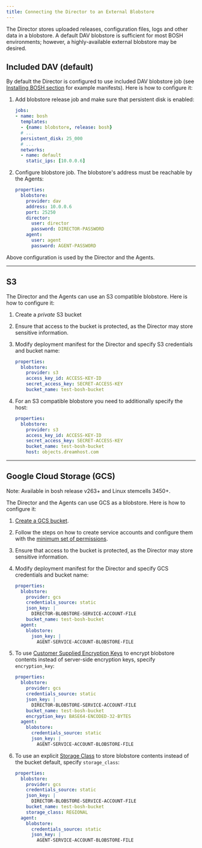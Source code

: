 ```yaml
---
title: Connecting the Director to an External Blobstore
---
```


The Director stores uploaded releases, configuration files, logs and other data in a blobstore. A default DAV blobstore is sufficient for most BOSH environments; however, a highly-available external blobstore may be desired.

## Included DAV (default) <a id="included"></a>

By default the Director is configured to use included DAV blobstore job (see [Installing BOSH section](index.md#install) for example manifests). Here is how to configure it:

1. Add blobstore release job and make sure that persistent disk is enabled:

    ```yaml
    jobs:
    - name: bosh
      templates:
      - {name: blobstore, release: bosh}
      # ...
      persistent_disk: 25_000
      # ...
      networks:
      - name: default
        static_ips: [10.0.0.6]
    ```

1. Configure blobstore job. The blobstore's address must be reachable by the Agents:

    ```yaml
    properties:
      blobstore:
        provider: dav
        address: 10.0.0.6
        port: 25250
        director:
          user: director
          password: DIRECTOR-PASSWORD
        agent:
          user: agent
          password: AGENT-PASSWORD
    ```

Above configuration is used by the Director and the Agents.

---
## S3 <a id="default"></a>

The Director and the Agents can use an S3 compatible blobstore. Here is how to configure it:

1. Create a *private* S3 bucket

1. Ensure that access to the bucket is protected, as the Director may store sensitive information.

1. Modify deployment manifest for the Director and specify S3 credentials and bucket name:

    ```yaml
    properties:
      blobstore:
        provider: s3
        access_key_id: ACCESS-KEY-ID
        secret_access_key: SECRET-ACCESS-KEY
        bucket_name: test-bosh-bucket
    ```

1. For an S3 compatible blobstore you need to additionally specify the host:

    ```yaml
    properties:
      blobstore:
        provider: s3
        access_key_id: ACCESS-KEY-ID
        secret_access_key: SECRET-ACCESS-KEY
        bucket_name: test-bosh-bucket
        host: objects.dreamhost.com
    ```

---
## Google Cloud Storage (GCS) <a id="gcs"></a>

<p class="note">Note: Available in bosh release v263+ and Linux stemcells 3450+.</p>

The Director and the Agents can use GCS as a blobstore. Here is how to configure it:

1. [Create a GCS bucket](https://cloud.google.com/storage/docs/creating-buckets).

1. Follow the steps on how to create service accounts and configure them with the [minimum set of permissions](google-required-permissions.md#director-with-gcs-blobstore).

1. Ensure that access to the bucket is protected, as the Director may store sensitive information.

1. Modify deployment manifest for the Director and specify GCS credentials and bucket name:

    ```yaml
    properties:
      blobstore:
        provider: gcs
        credentials_source: static
        json_key: |
          DIRECTOR-BLOBSTORE-SERVICE-ACCOUNT-FILE
        bucket_name: test-bosh-bucket
      agent:
        blobstore:
          json_key: |
            AGENT-SERVICE-ACCOUNT-BLOBSTORE-FILE
    ```

1. To use [Customer Supplied Encryption Keys](https://cloud.google.com/storage/docs/encryption#customer-supplied)
to encrypt blobstore contents instead of server-side encryption keys, specify `encryption_key`:

    ```yaml
    properties:
      blobstore:
        provider: gcs
        credentials_source: static
        json_key: |
          DIRECTOR-BLOBSTORE-SERVICE-ACCOUNT-FILE
        bucket_name: test-bosh-bucket
        encryption_key: BASE64-ENCODED-32-BYTES
      agent:
        blobstore:
          credentials_source: static
          json_key: |
            AGENT-SERVICE-ACCOUNT-BLOBSTORE-FILE
    ```

1. To use an explicit [Storage Class](https://cloud.google.com/storage/docs/storage-classes)
to store blobstore contents instead of the bucket default, specify `storage_class`:

    ```yaml
    properties:
      blobstore:
        provider: gcs
        credentials_source: static
        json_key: |
          DIRECTOR-BLOBSTORE-SERVICE-ACCOUNT-FILE
        bucket_name: test-bosh-bucket
        storage_class: REGIONAL
      agent:
        blobstore:
          credentials_source: static
          json_key: |
            AGENT-SERVICE-ACCOUNT-BLOBSTORE-FILE
    ```
